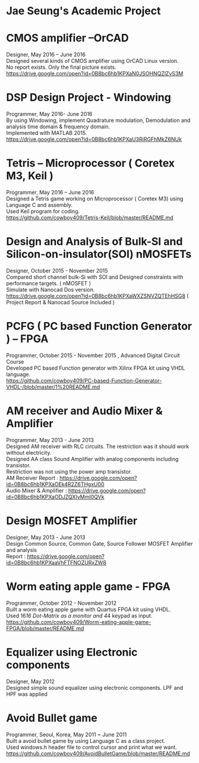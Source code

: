 # Jae Seung's Academic Project

# CMOS amplifier –OrCAD
Designer, May  2016 – June 2016  
Designed several kinds of CMOS amplifier using OrCAD Linux version.  
No report exists. Only the final picture exists.  
https://drive.google.com/open?id=0B8bc6hb1KPXaN0JSOHNQZlZvS3M  

# DSP Design Project - Windowing
Programmer, May 2016- June 2016  
By using Windowing, implement Quadrature modulation, Demodulation and analysis time domain & frequency domain.  
Implemented with MATLAB 2015.  
https://drive.google.com/open?id=0B8bc6hb1KPXaU3RiRGFhMkZ6NUk


# Tetris – Microprocessor ( Coretex M3, Keil )
Programmer, May  2016 – June 2016  
Designed a Tetris game working on Microprocessor ( Coretex M3) using Language C and assembly.  
Used Keil program for coding.  
https://github.com/cowboy409/Tetris-Keil/blob/master/README.md  

# Design and Analysis of Bulk-SI and Silicon-on-insulator(SOI) nMOSFETs
Designer, October  2015 - November 2015  
Compared short channel bulk-Si with SOI and Designed constraints with performance targets. ( nMOSFET )  
Simulate with Nanocad Dos version.  
https://drive.google.com/open?id=0B8bc6hb1KPXaWXZSNVZQTEhHSG8  ( Project Report & Nanocad Source Included )  

# PCFG ( PC based Function Generator ) – FPGA 
Programmer, October  2015 - November 2015 , Advanced Digital Circuit Course  
Developed PC based Function generator with Xilinx FPGA kit using VHDL language.  
https://github.com/cowboy409/PC-based-Function-Generator-VHDL-/blob/master/1%20README.md  

# AM receiver and Audio Mixer & Amplifier
Programmer, May  2013 - June 2013  
Designed AM receiver with RLC circuits. The restriction was it should work without electricity.  
Designed AA class Sound Amplifier with analog components including transistor.  
Restriction was not using the power amp transistor.  
AM Receiver Report : https://drive.google.com/open?id=0B8bc6hb1KPXaOEk4R2Z6THgxU00  
Audio Mixer & Amplifier : https://drive.google.com/open?id=0B8bc6hb1KPXaODJZQXIyMmI0QVk  

# Design MOSFET Amplifier  
Designer, May 2013 - June 2013  
Design Common Source, Common Gate, Source Follower MOSFET Amplifier and analysis  
Report : https://drive.google.com/open?id=0B8bc6hb1KPXaaVhFTFNOZURxZW8  


# Worm eating apple game - FPGA
Programmer, October  2012 - November 2012  
Built a worm eating apple game with Quartus FPGA kit using VHDL.  
Used 16*16 Dot-Matrix as a monitor and 4*4 keypad as input.  
https://github.com/cowboy409/Worm-eating-apple-game-FPGA/blob/master/README.md


# Equalizer using Electronic components
Designer, May  2012  
Designed simple sound equalizer using electronic components. LPF and HPF was applied  

# Avoid Bullet game 
Programmer, Seoul, Korea, May 2011 ~ June 2011  
Built a avoid bullet game by using Language C as a class project.  
Used windows.h header file to control cursor and print what we want.  
https://github.com/cowboy409/AvoidBulletGame/blob/master/README.md  
